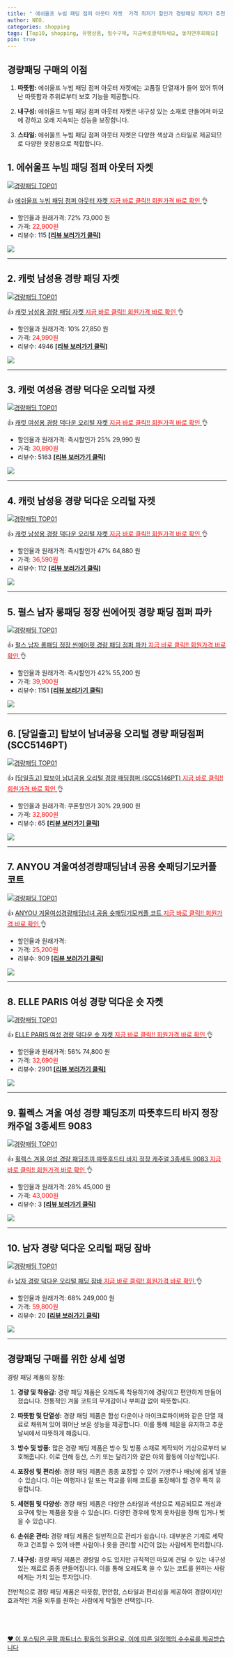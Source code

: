 ```yaml
---
title: " 에쉬울프 누빔 패딩 점퍼 아웃터 자켓  가격 최저가 할인가 경량패딩 최저가 추천 제품 비교"
author: NEO.
categories: shopping
tags: [Top10, shopping, 유행상품, 필수구매, 지금바로클릭하세요, 놓치면후회해요]
pin: true
---
```

## 경량패딩 구매의 이점
1. **따뜻함:** 에쉬울프 누빔 패딩 점퍼 아웃터 자켓에는 고품질 단열재가 들어 있어 뛰어난 따뜻함과 추위로부터 보호 기능을 제공합니다.


2. **내구성:** 에쉬울프 누빔 패딩 점퍼 아웃터 자켓은 내구성 있는 소재로 만들어져 마모에 강하고 오래 지속되는 성능을 보장합니다.


3. **스타일:** 에쉬울프 누빔 패딩 점퍼 아웃터 자켓은 다양한 색상과 스타일로 제공되므로 다양한 옷장용으로 적합합니다.

   

## 1.  에쉬울프 누빔 패딩 점퍼 아웃터 자켓 

[![경량패딩 TOP01](https://thumbnail9.coupangcdn.com/thumbnails/remote/490x490ex/image/vendor_inventory/6fe2/87ea4378d917ec3b02fd1c963a0b466c6e89d5eaf1da2d9d3bd074cde909.jpg)](https://link.coupang.com/re/AFFSDP?lptag=AF3617701&subid=GithubCoopas&pageKey=6956768597&traceid=V0-153&itemId=16921090466&vendorItemId=81396836456)


👍 [ 에쉬울프 누빔 패딩 점퍼 아웃터 자켓  <font color=red> 지금 바로 클릭!! 회원가격 바로 확인 </font> ](https://link.coupang.com/re/AFFSDP?lptag=AF3617701&subid=GithubCoopas&pageKey=6956768597&traceid=V0-153&itemId=16921090466&vendorItemId=81396836456) 👌 


- 할인율과 원래가격: 72%  73,000   원
- 가격: <span style='color:red'>22,900원</span>
- 리뷰수: 115  [**[리뷰 보러가기 클릭]**](https://link.coupang.com/re/AFFSDP?lptag=AF3617701&subid=GithubCoopas&pageKey=6956768597&traceid=V0-153&itemId=16921090466&vendorItemId=81396836456)

[![](/discount_price.png)](https://link.coupang.com/re/AFFSDP?lptag=AF3617701&subid=GithubCoopas&pageKey=6956768597&traceid=V0-153&itemId=16921090466&vendorItemId=81396836456)

---


   

## 2.  캐럿 남성용 경량 패딩 자켓 

[![경량패딩 TOP01](https://thumbnail9.coupangcdn.com/thumbnails/remote/490x490ex/image/retail/images/2220460223953644-bc8921c0-d40f-4097-b881-ca03ba194556.jpg)](https://link.coupang.com/re/AFFSDP?lptag=AF3617701&subid=GithubCoopas&pageKey=2111547303&traceid=V0-153&itemId=3586763453&vendorItemId=71572558508)


👍 [ 캐럿 남성용 경량 패딩 자켓  <font color=red> 지금 바로 클릭!! 회원가격 바로 확인 </font> ](https://link.coupang.com/re/AFFSDP?lptag=AF3617701&subid=GithubCoopas&pageKey=2111547303&traceid=V0-153&itemId=3586763453&vendorItemId=71572558508) 👌 


- 할인율과 원래가격: 10%  27,850   원
- 가격: <span style='color:red'>24,990원</span>
- 리뷰수: 4946  [**[리뷰 보러가기 클릭]**](https://link.coupang.com/re/AFFSDP?lptag=AF3617701&subid=GithubCoopas&pageKey=2111547303&traceid=V0-153&itemId=3586763453&vendorItemId=71572558508)

[![](/discount_price.png)](https://link.coupang.com/re/AFFSDP?lptag=AF3617701&subid=GithubCoopas&pageKey=2111547303&traceid=V0-153&itemId=3586763453&vendorItemId=71572558508)

---


   

## 3.  캐럿 여성용 경량 덕다운 오리털 자켓 

[![경량패딩 TOP01](https://thumbnail10.coupangcdn.com/thumbnails/remote/490x490ex/image/retail/images/7598188672585429-36834081-4dd5-4feb-88e1-dc0d79f81338.jpg)](https://link.coupang.com/re/AFFSDP?lptag=AF3617701&subid=GithubCoopas&pageKey=6059623179&traceid=V0-153&itemId=11136432287&vendorItemId=78414929918)


👍 [ 캐럿 여성용 경량 덕다운 오리털 자켓  <font color=red> 지금 바로 클릭!! 회원가격 바로 확인 </font> ](https://link.coupang.com/re/AFFSDP?lptag=AF3617701&subid=GithubCoopas&pageKey=6059623179&traceid=V0-153&itemId=11136432287&vendorItemId=78414929918) 👌 


- 할인율과 원래가격: 즉시할인가 25%  29,990   원
- 가격: <span style='color:red'>30,890원</span>
- 리뷰수: 5163  [**[리뷰 보러가기 클릭]**](https://link.coupang.com/re/AFFSDP?lptag=AF3617701&subid=GithubCoopas&pageKey=6059623179&traceid=V0-153&itemId=11136432287&vendorItemId=78414929918)

[![](/discount_price.png)](https://link.coupang.com/re/AFFSDP?lptag=AF3617701&subid=GithubCoopas&pageKey=6059623179&traceid=V0-153&itemId=11136432287&vendorItemId=78414929918)

---


   

## 4.  캐럿 남성용 경량 덕다운 오리털 자켓 

[![경량패딩 TOP01](https://thumbnail7.coupangcdn.com/thumbnails/remote/490x490ex/image/retail/images/996700106616694-f0436dc8-1f92-427d-97f9-5fa116c6fc06.jpg)](https://link.coupang.com/re/AFFSDP?lptag=AF3617701&subid=GithubCoopas&pageKey=6059623145&traceid=V0-153&itemId=11136431998&vendorItemId=78414929627)


👍 [ 캐럿 남성용 경량 덕다운 오리털 자켓  <font color=red> 지금 바로 클릭!! 회원가격 바로 확인 </font> ](https://link.coupang.com/re/AFFSDP?lptag=AF3617701&subid=GithubCoopas&pageKey=6059623145&traceid=V0-153&itemId=11136431998&vendorItemId=78414929627) 👌 


- 할인율과 원래가격: 즉시할인가 47%  64,880   원
- 가격: <span style='color:red'>36,590원</span>
- 리뷰수: 112  [**[리뷰 보러가기 클릭]**](https://link.coupang.com/re/AFFSDP?lptag=AF3617701&subid=GithubCoopas&pageKey=6059623145&traceid=V0-153&itemId=11136431998&vendorItemId=78414929627)

[![](/discount_price.png)](https://link.coupang.com/re/AFFSDP?lptag=AF3617701&subid=GithubCoopas&pageKey=6059623145&traceid=V0-153&itemId=11136431998&vendorItemId=78414929627)

---


   

## 5.  펄스 남자 롱패딩 정장 씬에어핏 경량 패딩 점퍼 파카 

[![경량패딩 TOP01](https://thumbnail9.coupangcdn.com/thumbnails/remote/490x490ex/image/vendor_inventory/4248/0b71df1d26ff4ec90a9f9985347001ee8916585935ad2630b9e9a4e0a1a1.jpg)](https://link.coupang.com/re/AFFSDP?lptag=AF3617701&subid=GithubCoopas&pageKey=7721967953&traceid=V0-153&itemId=20726936985&vendorItemId=88374713046)


👍 [ 펄스 남자 롱패딩 정장 씬에어핏 경량 패딩 점퍼 파카  <font color=red> 지금 바로 클릭!! 회원가격 바로 확인 </font> ](https://link.coupang.com/re/AFFSDP?lptag=AF3617701&subid=GithubCoopas&pageKey=7721967953&traceid=V0-153&itemId=20726936985&vendorItemId=88374713046) 👌 


- 할인율과 원래가격: 즉시할인가 42%  55,200   원
- 가격: <span style='color:red'>39,900원</span>
- 리뷰수: 1151  [**[리뷰 보러가기 클릭]**](https://link.coupang.com/re/AFFSDP?lptag=AF3617701&subid=GithubCoopas&pageKey=7721967953&traceid=V0-153&itemId=20726936985&vendorItemId=88374713046)

[![](/discount_price.png)](https://link.coupang.com/re/AFFSDP?lptag=AF3617701&subid=GithubCoopas&pageKey=7721967953&traceid=V0-153&itemId=20726936985&vendorItemId=88374713046)

---


   

## 6.  [당일출고] 탑보이 남녀공용 오리털 경량 패딩점퍼 (SCC5146PT) 

[![경량패딩 TOP01](https://thumbnail7.coupangcdn.com/thumbnails/remote/490x490ex/image/vendor_inventory/03f2/8cdc2c0459471c33ef6f93b621018c758507e41acdfdb55e8c522d296160.jpg)](https://link.coupang.com/re/AFFSDP?lptag=AF3617701&subid=GithubCoopas&pageKey=305559146&traceid=V0-153&itemId=963004691&vendorItemId=88012643235)


👍 [ [당일출고] 탑보이 남녀공용 오리털 경량 패딩점퍼 (SCC5146PT)  <font color=red> 지금 바로 클릭!! 회원가격 바로 확인 </font> ](https://link.coupang.com/re/AFFSDP?lptag=AF3617701&subid=GithubCoopas&pageKey=305559146&traceid=V0-153&itemId=963004691&vendorItemId=88012643235) 👌 


- 할인율과 원래가격: 쿠폰할인가 30%  29,900   원
- 가격: <span style='color:red'>32,800원</span>
- 리뷰수: 65  [**[리뷰 보러가기 클릭]**](https://link.coupang.com/re/AFFSDP?lptag=AF3617701&subid=GithubCoopas&pageKey=305559146&traceid=V0-153&itemId=963004691&vendorItemId=88012643235)

[![](/discount_price.png)](https://link.coupang.com/re/AFFSDP?lptag=AF3617701&subid=GithubCoopas&pageKey=305559146&traceid=V0-153&itemId=963004691&vendorItemId=88012643235)

---


   

## 7.  ANYOU 겨울여성경량패딩남녀 공용 숏패딩기모커플 코트 

[![경량패딩 TOP01](https://thumbnail8.coupangcdn.com/thumbnails/remote/490x490ex/image/vendor_inventory/12e5/da06f8cd8dfe89734aec9856d8421531d8261b27550e10863da2a9ba4eb0.jpg)](https://link.coupang.com/re/AFFSDP?lptag=AF3617701&subid=GithubCoopas&pageKey=7730455615&traceid=V0-153&itemId=20771498773&vendorItemId=88048030594)


👍 [ ANYOU 겨울여성경량패딩남녀 공용 숏패딩기모커플 코트  <font color=red> 지금 바로 클릭!! 회원가격 바로 확인 </font> ](https://link.coupang.com/re/AFFSDP?lptag=AF3617701&subid=GithubCoopas&pageKey=7730455615&traceid=V0-153&itemId=20771498773&vendorItemId=88048030594) 👌 


- 할인율과 원래가격: 
- 가격: <span style='color:red'>25,200원</span>
- 리뷰수: 909  [**[리뷰 보러가기 클릭]**](https://link.coupang.com/re/AFFSDP?lptag=AF3617701&subid=GithubCoopas&pageKey=7730455615&traceid=V0-153&itemId=20771498773&vendorItemId=88048030594)

[![](/discount_price.png)](https://link.coupang.com/re/AFFSDP?lptag=AF3617701&subid=GithubCoopas&pageKey=7730455615&traceid=V0-153&itemId=20771498773&vendorItemId=88048030594)

---


   

## 8.  ELLE PARIS 여성 경량 덕다운 숏 자켓 

[![경량패딩 TOP01](https://thumbnail7.coupangcdn.com/thumbnails/remote/490x490ex/image/retail/images/8485207648201602-26076caa-87f3-4729-86fa-7dad75c18e2f.jpg)](https://link.coupang.com/re/AFFSDP?lptag=AF3617701&subid=GithubCoopas&pageKey=6673869287&traceid=V0-153&itemId=15364398208&vendorItemId=82584581221)


👍 [ ELLE PARIS 여성 경량 덕다운 숏 자켓  <font color=red> 지금 바로 클릭!! 회원가격 바로 확인 </font> ](https://link.coupang.com/re/AFFSDP?lptag=AF3617701&subid=GithubCoopas&pageKey=6673869287&traceid=V0-153&itemId=15364398208&vendorItemId=82584581221) 👌 


- 할인율과 원래가격: 56%  74,800   원
- 가격: <span style='color:red'>32,690원</span>
- 리뷰수: 2901  [**[리뷰 보러가기 클릭]**](https://link.coupang.com/re/AFFSDP?lptag=AF3617701&subid=GithubCoopas&pageKey=6673869287&traceid=V0-153&itemId=15364398208&vendorItemId=82584581221)

[![](/discount_price.png)](https://link.coupang.com/re/AFFSDP?lptag=AF3617701&subid=GithubCoopas&pageKey=6673869287&traceid=V0-153&itemId=15364398208&vendorItemId=82584581221)

---


   

## 9.  휠렉스 겨울 여성 경량 패딩조끼 따뜻후드티 바지 정장 캐주얼 3종세트 9083 

[![경량패딩 TOP01](https://thumbnail7.coupangcdn.com/thumbnails/remote/490x490ex/image/vendor_inventory/eb62/80d30de25fa2a1e72b87ee293b479c651f8e6b5f6bc814069753c027de9e.jpg)](https://link.coupang.com/re/AFFSDP?lptag=AF3617701&subid=GithubCoopas&pageKey=6917370317&traceid=V0-153&itemId=16691927292&vendorItemId=87831453172)


👍 [ 휠렉스 겨울 여성 경량 패딩조끼 따뜻후드티 바지 정장 캐주얼 3종세트 9083  <font color=red> 지금 바로 클릭!! 회원가격 바로 확인 </font> ](https://link.coupang.com/re/AFFSDP?lptag=AF3617701&subid=GithubCoopas&pageKey=6917370317&traceid=V0-153&itemId=16691927292&vendorItemId=87831453172) 👌 


- 할인율과 원래가격: 28%  45,000   원
- 가격: <span style='color:red'>43,000원</span>
- 리뷰수: 3  [**[리뷰 보러가기 클릭]**](https://link.coupang.com/re/AFFSDP?lptag=AF3617701&subid=GithubCoopas&pageKey=6917370317&traceid=V0-153&itemId=16691927292&vendorItemId=87831453172)

[![](/discount_price.png)](https://link.coupang.com/re/AFFSDP?lptag=AF3617701&subid=GithubCoopas&pageKey=6917370317&traceid=V0-153&itemId=16691927292&vendorItemId=87831453172)

---


   

## 10.  남자 경량 덕다운 오리털 패딩 잠바 

[![경량패딩 TOP01](https://thumbnail6.coupangcdn.com/thumbnails/remote/490x490ex/image/vendor_inventory/7090/a3f31ca1563587d08b8e145cbe83b56556546d5bccbe3a42d6e28aba676b.jpg)](https://link.coupang.com/re/AFFSDP?lptag=AF3617701&subid=GithubCoopas&pageKey=7687284905&traceid=V0-153&itemId=20547403963&vendorItemId=87623777349)


👍 [ 남자 경량 덕다운 오리털 패딩 잠바  <font color=red> 지금 바로 클릭!! 회원가격 바로 확인 </font> ](https://link.coupang.com/re/AFFSDP?lptag=AF3617701&subid=GithubCoopas&pageKey=7687284905&traceid=V0-153&itemId=20547403963&vendorItemId=87623777349) 👌 


- 할인율과 원래가격: 68%  249,000   원
- 가격: <span style='color:red'>59,800원</span>
- 리뷰수: 20  [**[리뷰 보러가기 클릭]**](https://link.coupang.com/re/AFFSDP?lptag=AF3617701&subid=GithubCoopas&pageKey=7687284905&traceid=V0-153&itemId=20547403963&vendorItemId=87623777349)

[![](/discount_price.png)](https://link.coupang.com/re/AFFSDP?lptag=AF3617701&subid=GithubCoopas&pageKey=7687284905&traceid=V0-153&itemId=20547403963&vendorItemId=87623777349)

---
## 경량패딩 구매를 위한 상세 설명
경량 패딩 제품의 장점:

1. **경량 및 착용감:** 경량 패딩 제품은 오래도록 착용하기에 경량이고 편안하게 만들어졌습니다. 전통적인 겨울 코트의 무게감이나 부피감 없이 따뜻합니다.

2. **따뜻함 및 단열성:** 경량 패딩 제품은 합성 다운이나 마이크로파이버와 같은 단열 재료로 채워져 있어 뛰어난 보온 성능을 제공합니다. 이를 통해 체온을 유지하고 추운 날씨에서 따뜻하게 해줍니다.

3. **방수 및 방풍:** 많은 경량 패딩 제품은 방수 및 방풍 소재로 제작되어 기상으로부터 보호해줍니다. 이로 인해 등산, 스키 또는 달리기와 같은 야외 활동에 이상적입니다.

4. **포장성 및 편리성:** 경량 패딩 제품은 종종 포장할 수 있어 가방주나 배낭에 쉽게 넣을 수 있습니다. 이는 여행자나 일 또는 학교를 위해 코트를 포장해야 할 경우 특히 유용합니다. 

5. **세련됨 및 다양성:** 경량 패딩 제품은 다양한 스타일과 색상으로 제공되므로 개성과 요구에 맞는 제품을 찾을 수 있습니다. 다양한 경우에 맞게 옷차림을 정해 입거나 벗을 수 있습니다.

6. **손쉬운 관리:** 경량 패딩 제품은 일반적으로 관리가 쉽습니다. 대부분은 기계로 세탁하고 건조할 수 있어 바쁜 사람이나 옷을 관리할 시간이 없는 사람에게 편리합니다.

7. **내구성:** 경량 패딩 제품은 경량일 수도 있지만 규칙적인 마모에 견딜 수 있는 내구성 있는 재료로 종종 만들어집니다. 이를 통해 오래도록 쓸 수 있는 코트를 원하는 사람에게는 가치 있는 투자입니다.

전반적으로 경량 패딩 제품은 따뜻함, 편안함, 스타일과 편리성을 제공하여 경량이지만 효과적인 겨울 외투를 원하는 사람에게 탁월한 선택입니다.<br><br><br><br><br> [ ❤  이 포스팅은 쿠팡 파트너스 활동의 일환으로, 이에 따른 일정액의 수수료를 제공받습니다](https://link.coupang.com/a/bcEFyh)